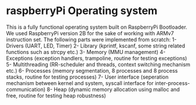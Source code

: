 # raspberryPi Operating system

This is a fully functional operating system built on RaspberryPi Bootloader. We used RaspberryPi version 2B for the sake of working with ARMv7 instruction set.
The following parts were implemented from scratch:
1- Drivers (UART, LED, Timer)
2- Library (kprintf, kscanf, some string related functions such as strcpy etc.)
3- Memory (MMU management)
4- Exceptions (exception handlers, trampoline, routine for testing exceptions)
5- Multithreading (RR-scheduler and threads, context switching mechanism etc.)
6- Processes (memory segmentation, 8 processes and 8 process stacks, routine for testing processes)
7- User interface (seperation mechanism between kernel and system, syscall interface for inter-process-communication)
8- Heap (dynamic memory allocation using malloc and free, routine for testing heap robustness)
